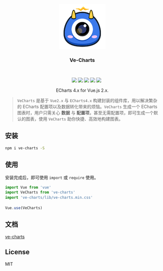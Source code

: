 
<p align="center">
    <a href="https://github.com/vueblocks/ve-charts">
        <img src="./docs/_media/icon.svg" width="152">
    </a>
    <h3 align="center">Ve-Charts</h3>
    <br>
    <p align="center">
        <a href="https://travis-ci.org/vueblocks/ve-charts"><img src="https://travis-ci.org/vueblocks/ve-charts.svg?branch=master"></a>
        <a href="https://www.npmjs.com/package/ve-charts"><img src="https://img.shields.io/npm/v/ve-charts.svg?maxAge=2592000"></a>
        <a href="https://www.npmjs.com/package/ve-charts"><img src="https://img.shields.io/npm/dt/ve-charts.svg"></a>
        <a href="https://github.com/vueblocks/ve-charts/stargazers"><img src="https://img.shields.io/github/stars/vueblocks/ve-charts.svg"></a>
        <a href="https://raw.githubusercontent.com/vueblocks/ve-charts/master/LICENSE"><img src="https://img.shields.io/badge/license-MIT-blue.svg"></a>
    </p>
    <p align="center">
       ECharts 4.x for Vue.js 2.x.<br>
    </p>
</p>

> `VeCharts` 是基于 `Vue2.x` 与 `ECharts4.x` 构建封装的组件库，用以解决繁杂的 ECharts 配置项以及数据转化带来的烦恼。`VeCharts` 生成一个 ECharts 图表时，用户只需关心 **数据** 与 **配置项**，甚至无需配置项，即可生成一个默认的图表，使用 `VeCharts` 助你快捷、高效地构建图表。


## 安装

``` bash
npm i ve-charts -S
```

## 使用

安装完成后，即可使用 `import` 或 `require` 使用。

```js
import Vue from 'vue'
import VeCharts from 've-charts'
import 've-charts/lib/ve-charts.min.css'

Vue.use(VeCharts)
```

## 文档

[ve-charts](https://vueblocks.github.io/ve-charts)

## License

MIT

